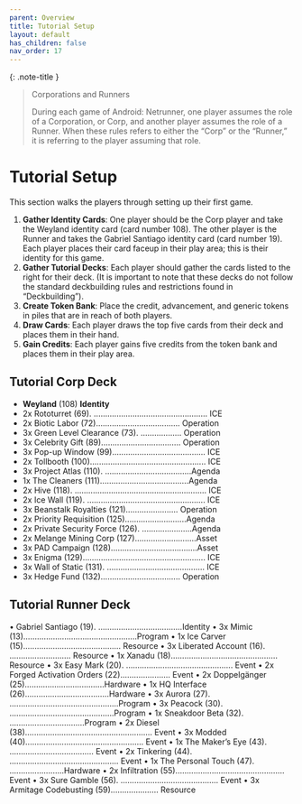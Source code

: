 ```yaml
---
parent: Overview
title: Tutorial Setup
layout: default
has_children: false
nav_order: 17
---
```

{: .note-title }
> Corporations and Runners
>
> During each game of Android: Netrunner, one player assumes the role of a Corporation, or Corp, and another player assumes the role of a Runner. When these rules refers to either the “Corp” or the “Runner,” it is referring to the player assuming that role.

# Tutorial Setup

This section walks the players through setting up their first game.

1. **Gather Identity Cards**: One player should be the Corp player and take the Weyland identity card (card number 108). The other player is the Runner and takes the Gabriel Santiago identity card (card number 19). Each player places their card faceup in their play area; this is their identity for this game.
1. **Gather Tutorial Decks**: Each player should gather the cards listed to the right for their deck. (It is important to note that these decks do not follow the standard deckbuilding rules and restrictions found in “Deckbuilding”).
1. **Create Token Bank**: Place the credit, advancement, and generic tokens in piles that are in reach of both players.
1. **Draw Cards**: Each player draws the top five cards from their deck and places them in their hand.
1. **Gain Credits**: Each player gains five credits from the token bank and places them in their play area.

## Tutorial Corp Deck
- **Weyland** (108) **Identity**
- 2x Rototurret (69). .................................................. ICE
- 2x Biotic Labor (72)..................................... Operation
- 3x Green Level Clearance (73). .................. Operation
- 3x Celebrity Gift (89)................................... Operation
- 3x Pop-up Window (99)......................................... ICE
- 2x Tollbooth (100)................................................... ICE
- 3x Project Atlas (110). ......................................Agenda
- 1x The Cleaners (111).......................................Agenda
- 2x Hive (118). .......................................................... ICE
- 2x Ice Wall (119). .................................................... ICE
- 3x Beanstalk Royalties (121)....................... Operation
- 2x Priority Requisition (125)...........................Agenda
- 2x Private Security Force (126). ......................Agenda
- 2x Melange Mining Corp (127)...........................Asset
- 3x PAD Campaign (128)......................................Asset
- 3x Enigma (129)...................................................... ICE
- 3x Wall of Static (131). ........................................... ICE
- 3x Hedge Fund (132)................................... Operation

## Tutorial Runner Deck
• Gabriel Santiago (19). .....................................Identity
• 3x Mimic (13)..................................................Program
• 1x Ice Carver (15)........................................... Resource
• 3x Liberated Account (16). ........................... Resource
• 1x Xanadu (18)............................................... Resource
• 3x Easy Mark (20). ............................................... Event
• 2x Forged Activation Orders (22)...................... Event
• 2x Doppelgänger (25)...................................Hardware
• 1x HQ Interface (26).....................................Hardware
• 3x Aurora (27). ................................................Program
• 3x Peacock (30). ..............................................Program
• 1x Sneakdoor Beta (32). .................................Program
• 2x Diesel (38)........................................................ Event
• 3x Modded (40).................................................... Event
• 1x The Maker’s Eye (43). ..................................... Event
• 2x Tinkering (44). ................................................ Event
• 1x The Personal Touch (47). ........................Hardware
• 2x Infiltration (55)................................................ Event
• 3x Sure Gamble (56). ........................................... Event
• 3x Armitage Codebusting (59)..................... Resource
